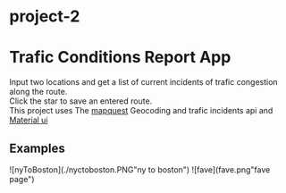 # project-2
# Trafic Conditions Report App
Input two locations and get a list of current incidents of trafic congestion along the route.<br>
Click the star to save an entered route.
<br>
This project uses The [mapquest](https://developer.mapquest.com/) Geocoding and trafic incidents api and [Material ui](https://mui.com/)
## Examples
![nyToBoston](./nyctoboston.PNG"ny to boston")
![fave](fave.png"fave page")
